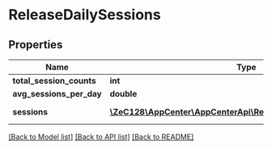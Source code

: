 # ReleaseDailySessions

## Properties
Name | Type | Description | Notes
------------ | ------------- | ------------- | -------------
**total_session_counts** | **int** |  | [optional] 
**avg_sessions_per_day** | **double** |  | [optional] 
**sessions** | [**\ZeC128\AppCenter\AppCenterApi\ReleaseDailySessionsSessions[]**](ReleaseDailySessionsSessions.md) | Sessions per day. | [optional] 

[[Back to Model list]](../README.md#documentation-for-models) [[Back to API list]](../README.md#documentation-for-api-endpoints) [[Back to README]](../README.md)


